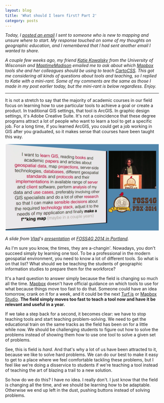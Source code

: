 ```yaml
---
layout: blog
title: 'What should I learn first? Part 2'
category: posts
---
```


<em>Today, I [posted an email](http://lyzidiamond.com/posts/what-to-learn-first) I sent to someone who is new to mapping and unsure where to start. My response touched on some of my thoughts on geographic education, and I remembered that I had sent another email I wanted to share.

A couple few weeks ago, my friend [Katie Kowalsky](https://twitter.com/katiekowalsky) from the University of Wisconsin and [MaptimeMadison](http://twitter.com/maptimemadison) emailed me to ask about which [Mapbox](https://mapbox.com) tools she and her colleagues should be using to teach [CartoCSS](https://www.mapbox.com/mapbox-studio/style-manual/#cartocss). This got me considering all kinds of questions about tools and teaching, so I replied to Katie with a mini-rant. Some of my comments are the same as those I made in my post earlier today, but the mini-rant is below regardless. Enjoy.</em>

-------------------------

It is not a stretch to say that the majority of academic courses in our field focus on learning how to use particular tools to achieve a goal or create a product. In traditional GIS settings, that tool is ArcGIS. In graphic design settings, it's Adobe Creative Suite. It's not a coincidence that these degree programs attract a lot of people who want to learn a tool to get a specific job. For a long time, if you learned ArcGIS, you could get a job working in GIS after you graduated, so it makes sense that courses have been taught this way.

![](../../images/vlad-gis.png)

_A slide from [Vlad](https://twitter.com/mourner)'s [presentation](https://vimeo.com/106112939) at [FOSS4G 2014 in Portland](https://2014.foss4g.org)._

As I'm sure you know, the times, they are a-changin'. Nowadays, you don't succeed simply by learning one tool. To be a professional in the modern geospatial environment, you need to know a lot of different tools. So what is on that list? What should we be teaching the students of geographic information studies to prepare them for the workforce?

It's a hard question to answer simply because the field is changing so much all the time. [Mapbox](https://mapbox.com) doesn't have official guidance on which tools to use for what because things move too fast to do that. Someone could have an idea tomorrow, crank on it for a week, and it could be the next [Turf.js](http://turfjs.org) or [Mapbox Studio](https://mapbox.com/mapbox-studio). **The field simply moves too fast to teach a tool now and have it be relevant and useful in a year.**

If we take a step back for a second, it becomes clear: we have to stop teaching tools and start teaching problem-solving. We need to get the educational train on the same tracks as the field has been on for a little while now. We should be challenging students to figure out how to solve the problems instead of showing them how to use one tool to solve a given set of problems.

See, this is field is _hard._ And that's why a lot of us have been attracted to it, because we like to solve hard problems. We can do our best to make it easy to get to a place where we feel comfortable tackling these problems, but I feel like we're doing a disservice to students if we're teaching a tool instead of teaching the art of blazing a trail to a new solution.

So how do we do this? I have no idea. I really don't. I just know that the field is changing all the time, and we should be learning how to be adaptable. Otherwise we end up left in the dust, pushing buttons instead of solving problems.
